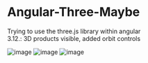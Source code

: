 # Angular-Three-Maybe
Trying to use the three.js library within angular<br>
3.12.: 3D products visible, added orbit controls

![image](https://github.com/BozoKrolo/Angular-Three-Maybe/assets/92534297/58693207-aca1-4a24-b4c3-dd8361ef0b8b)
![image](https://github.com/BozoKrolo/Angular-Three-Maybe/assets/92534297/fd5836e9-9758-4fb6-a42e-12f34e101d97)
![image](https://github.com/BozoKrolo/Angular-Three-Maybe/assets/92534297/961460c0-f470-4ac9-9c14-3efe23201624)
